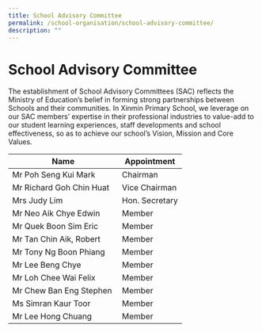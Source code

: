 ```yaml
---
title: School Advisory Committee
permalink: /school-organisation/school-advisory-committee/
description: ""
---
```

# **School Advisory Committee**


The establishment of School Advisory Committees (SAC) reflects the Ministry of Education’s belief in forming strong partnerships between Schools and their communities. In Xinmin Primary School, we leverage on our SAC members’ expertise in their professional industries to value-add to our student learning experiences, staff developments and school effectiveness, so as to achieve our school’s Vision, Mission and Core Values.


| Name 	| Appointment 	|
| ---	| ---	|
| Mr Poh Seng Kui Mark 	| Chairman 	|
| Mr Richard Goh Chin Huat 	| Vice Chairman 	|
| Mrs Judy Lim 	| Hon. Secretary 	|
| Mr Neo Aik Chye Edwin 	| Member 	|
| Mr Quek Boon Sim Eric 	| Member 	|
| Mr Tan Chin Aik, Robert 	| Member 	|
| Mr Tony Ng Boon Phiang 	| Member 	|
| Mr Lee Beng Chye 	| Member 	|
|Mr Loh Chee Wai Felix | Member |
|Mr Chew Ban Eng Stephen | Member |
|Ms Simran Kaur Toor | Member |
|Mr Lee Hong Chuang | Member |
